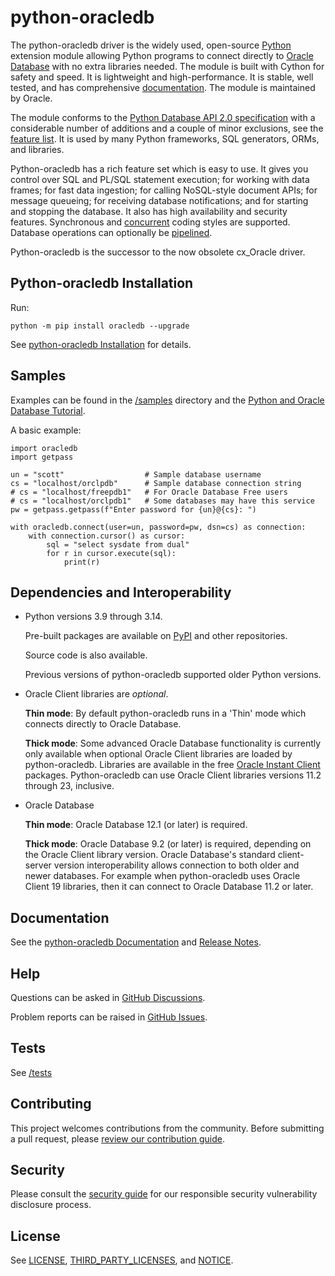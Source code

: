 # python-oracledb

The python-oracledb driver is the widely used, open-source [Python][python]
extension module allowing Python programs to connect directly to [Oracle
Database][oracledb] with no extra libraries needed. The module is built with
Cython for safety and speed. It is lightweight and high-performance. It is
stable, well tested, and has comprehensive [documentation][documentation]. The
module is maintained by Oracle.

The module conforms to the [Python Database API 2.0 specification][pep249] with
a considerable number of additions and a couple of minor exclusions, see the
[feature list][features]. It is used by many Python frameworks, SQL generators,
ORMs, and libraries.

Python-oracledb has a rich feature set which is easy to use. It gives you
control over SQL and PL/SQL statement execution; for working with data frames;
for fast data ingestion; for calling NoSQL-style document APIs; for message
queueing; for receiving database notifications; and for starting and stopping
the database. It also has high availability and security features. Synchronous
and [concurrent][concurrent] coding styles are supported. Database operations
can optionally be [pipelined][pipelining].

Python-oracledb is the successor to the now obsolete cx_Oracle driver.

## Python-oracledb Installation

Run:

```
python -m pip install oracledb --upgrade
```

See [python-oracledb Installation][installation] for details.

## Samples

Examples can be found in the [/samples][samples] directory and the
[Python and Oracle Database Tutorial][tutorial].

A basic example:

```
import oracledb
import getpass

un = "scott"                  # Sample database username
cs = "localhost/orclpdb"      # Sample database connection string
# cs = "localhost/freepdb1"   # For Oracle Database Free users
# cs = "localhost/orclpdb1"   # Some databases may have this service
pw = getpass.getpass(f"Enter password for {un}@{cs}: ")

with oracledb.connect(user=un, password=pw, dsn=cs) as connection:
    with connection.cursor() as cursor:
        sql = "select sysdate from dual"
        for r in cursor.execute(sql):
            print(r)
```

## Dependencies and Interoperability

- Python versions 3.9 through 3.14.

  Pre-built packages are available on [PyPI][pypi] and other repositories.

  Source code is also available.

  Previous versions of python-oracledb supported older Python versions.

- Oracle Client libraries are *optional*.

  **Thin mode**: By default python-oracledb runs in a 'Thin' mode which
  connects directly to Oracle Database.

  **Thick mode**: Some advanced Oracle Database functionality is currently only
  available when optional Oracle Client libraries are loaded by
  python-oracledb.  Libraries are available in the free [Oracle Instant
  Client][instantclient] packages. Python-oracledb can use Oracle Client
  libraries versions 11.2 through 23, inclusive.

- Oracle Database

  **Thin mode**: Oracle Database 12.1 (or later) is required.

  **Thick mode**: Oracle Database 9.2 (or later) is required, depending on the
  Oracle Client library version.  Oracle Database's standard client-server
  version interoperability allows connection to both older and newer
  databases. For example when python-oracledb uses Oracle Client 19 libraries,
  then it can connect to Oracle Database 11.2 or later.

## Documentation

See the [python-oracledb Documentation][documentation] and [Release
Notes][relnotes].

## Help

Questions can be asked in [GitHub Discussions][ghdiscussions].

Problem reports can be raised in [GitHub Issues][ghissues].

## Tests

See [/tests][tests]

## Contributing

This project welcomes contributions from the community. Before submitting a
pull request, please [review our contribution guide](./CONTRIBUTING.md).

## Security

Please consult the [security guide](./SECURITY.md) for our responsible security
vulnerability disclosure process.

## License

See [LICENSE][license], [THIRD_PARTY_LICENSES][tplicense], and
[NOTICE][notice].

[python]: https://www.python.org/
[oracledb]: https://www.oracle.com/database/
[instantclient]: https://www.oracle.com/database/technologies/instant-client.html
[pep249]: https://peps.python.org/pep-0249/
[documentation]: http://python-oracledb.readthedocs.io
[relnotes]: https://python-oracledb.readthedocs.io/en/latest/release_notes.html
[license]: https://github.com/oracle/python-oracledb/blob/main/LICENSE.txt
[tplicense]: https://github.com/oracle/python-oracledb/blob/main/THIRD_PARTY_LICENSES.txt
[notice]: https://github.com/oracle/python-oracledb/blob/main/NOTICE.txt
[tutorial]: https://oracle.github.io/python-oracledb/samples/tutorial/Python-and-Oracle-Database-The-New-Wave-of-Scripting.html
[ghdiscussions]: https://github.com/oracle/python-oracledb/discussions
[ghissues]: https://github.com/oracle/python-oracledb/issues
[tests]: https://github.com/oracle/python-oracledb/tree/main/tests
[samples]: https://github.com/oracle/python-oracledb/tree/main/samples
[installation]: https://python-oracledb.readthedocs.io/en/latest/user_guide/installation.html
[features]: https://oracle.github.io/python-oracledb/#features
[concurrent]: https://python-oracledb.readthedocs.io/en/latest/user_guide/asyncio.html
[pipelining]: https://python-oracledb.readthedocs.io/en/latest/user_guide/asyncio.html#pipelining-database-operations
[pypi]: https://pypi.org/project/oracledb
